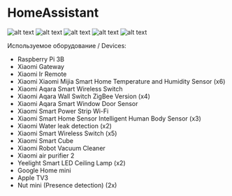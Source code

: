 # HomeAssistant
![alt text](https://user-images.githubusercontent.com/9033473/43629688-a2d2f4cc-9706-11e8-90f9-c2e835283d2a.png)
![alt text](https://user-images.githubusercontent.com/9033473/43629686-a2b62f18-9706-11e8-9628-adb6ea6e6daa.PNG)
![alt text](https://user-images.githubusercontent.com/9033473/43629741-c32f75b0-9706-11e8-974b-13cfef1c4269.png)
![alt text](https://user-images.githubusercontent.com/9033473/43629685-a2917402-9706-11e8-922c-46d465470195.png)
![alt text](https://user-images.githubusercontent.com/9033473/43864192-b88e3b0e-9b67-11e8-9ba7-201148058966.PNG)

Используемое оборудование / Devices:

* Raspberry Pi 3B
* Xiaomi Gateway
* Xiaomi Ir Remote
* Xiaomi Xiaomi Mijia Smart Home Temperature and Humidity Sensor (x6)
* Xiaomi Aqara Smart Wireless Switch
* Xiaomi Aqara Wall Switch ZigBee Version (x4)
* Xiaomi Aqara Smart Window Door Sensor
* Xiaomi Smart Power Strip Wi-Fi
* Xiaomi Smart Home Sensor Intelligent Human Body Sensor (x3)
* Xiaomi Water leak detection (x2)
* Xiaomi Smart Wireless Switch (x5)
* Xiaomi Smart Cube
* Xiaomi Robot Vacuum Cleaner
* Xiaomi air purifier 2
* Yeelight Smart LED Ceiling Lamp (x2)
* Google Home mini
* Apple TV3
* Nut mini (Presence detection) (2x)
